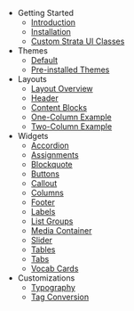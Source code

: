 - Getting Started
  - [Introduction](/getting-started/introduction.md)
  - [Installation](/getting-started/installation.md)
  - [Custom Strata UI Classes](/getting-started/custom-strata-ui-classes)
- Themes
  - [Default](/themes/default.md)
  - [Pre-installed Themes](/themes/pre-installed-themes.md)
- Layouts
  - [Layout Overview](/layouts/layout-overview.md)
  - [Header](/layouts/header.md)
  - [Content Blocks](/layouts/content-blocks.md)
  - [One-Column Example](/layouts/one-column.md)
  - [Two-Column Example](/layouts/two-column.md)
- Widgets
  - [Accordion](/widgets/accordion.md)
  - [Assignments](/widgets/assignments.md)
  - [Blockquote](/widgets/blockquote.md)
  - [Buttons](/widgets/buttons.md)
  - [Callout](/widgets/callout.md)
  - [Columns](/widgets/columns.md)
  - [Footer](/widgets/footer.md)
  - [Labels](/widgets/labels.md)
  - [List Groups](/widgets/list-groups.md)
  - [Media Container](/widgets/media-widget.md)
  - [Slider](/widgets/slider.md)
  - [Tables](/widgets/tables.md)
  - [Tabs](/widgets/tabs.md)
  - [Vocab Cards](/widgets/vocab-cards.md)
- Customizations
  - [Typography](/customizations/typography.md)
  - [Tag Conversion](/customizations/tag-conversion.md)
